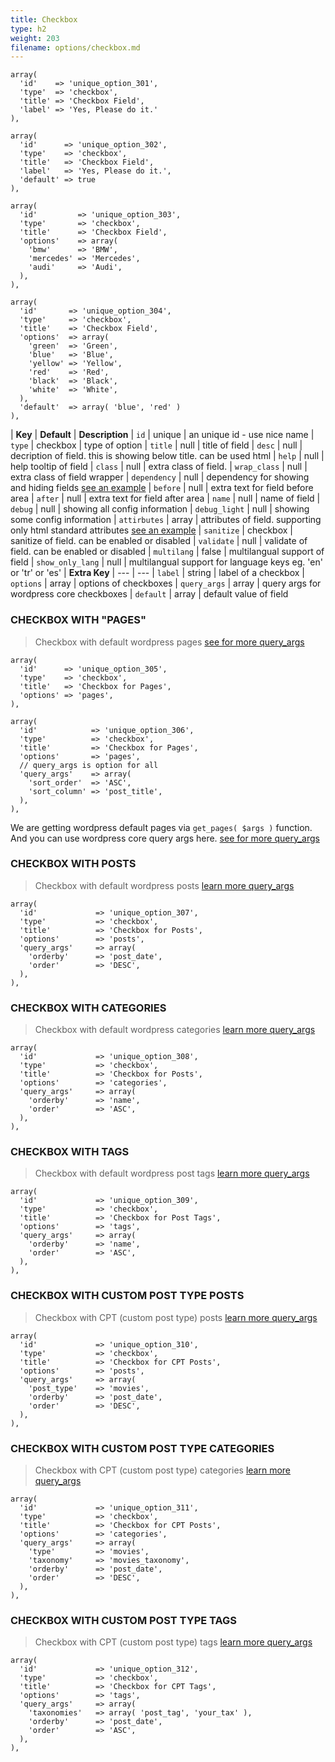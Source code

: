 ```yaml
---
title: Checkbox
type: h2
weight: 203
filename: options/checkbox.md
---
```


```php?start_inline=1
array(
  'id'    => 'unique_option_301',
  'type'  => 'checkbox',
  'title' => 'Checkbox Field',
  'label' => 'Yes, Please do it.'
),
```

```php?start_inline=1
array(
  'id'      => 'unique_option_302',
  'type'    => 'checkbox',
  'title'   => 'Checkbox Field',
  'label'   => 'Yes, Please do it.',
  'default' => true
),
```

```php?start_inline=1
array(
  'id'         => 'unique_option_303',
  'type'       => 'checkbox',
  'title'      => 'Checkbox Field',
  'options'    => array(
    'bmw'      => 'BMW',
    'mercedes' => 'Mercedes',
    'audi'     => 'Audi',
  ),
),
```

```php?start_inline=1
array(
  'id'       => 'unique_option_304',
  'type'     => 'checkbox',
  'title'    => 'Checkbox Field',
  'options'  => array(
    'green'  => 'Green',
    'blue'   => 'Blue',
    'yellow' => 'Yellow',
    'red'    => 'Red',
    'black'  => 'Black',
    'white'  => 'White',
  ),
  'default'  => array( 'blue', 'red' )
),
```

| **Key**          | **Default** | **Description**
| `id`             | unique      | an unique id - use nice name
| `type`           | checkbox    | type of option
| `title`          | null        | title of field
| `desc`           | null        | decription of field. this is showing below title. can be used html
| `help`           | null        | help tooltip of field
| `class`          | null        | extra class of field.
| `wrap_class`     | null        | extra class of field wrapper
| `dependency`     | null        | dependency for showing and hiding fields [see an example](#how-to-use-dependency)
| `before`         | null        | extra text for field before area
| `after`          | null        | extra text for field after area
| `name`           | null        | name of field
| `debug`          | null        | showing all config information
| `debug_light`    | null        | showing some config information
| `attirbutes`     | array       | attributes of field. supporting only html standard attributes [see an example](#how-to-use-attributes)
| `sanitize`       | checkbox    | sanitize of field. can be enabled or disabled
| `validate`       | null        | validate of field. can be enabled or disabled
| `multilang`      | false       | multilangual support of field
| `show_only_lang` | null        | multilangual support for language keys eg. 'en' or 'tr' or 'es'
| **Extra Key**    | ---         | ---
| `label`          | string      | label of a checkbox
| `options`        | array       | options of checkboxes
| `query_args`     | array       | query args for wordpress core checkboxes
| `default`        | array       | default value of field

### CHECKBOX WITH "PAGES"

> Checkbox with default wordpress pages [see for more query_args](http://codex.wordpress.org/Function_Reference/get_pages)

```php?start_inline=1
array(
  'id'      => 'unique_option_305',
  'type'    => 'checkbox',
  'title'   => 'Checkbox for Pages',
  'options' => 'pages',
),
```

```php?start_inline=1
array(
  'id'            => 'unique_option_306',
  'type'          => 'checkbox',
  'title'         => 'Checkbox for Pages',
  'options'       => 'pages',
  // query_args is option for all
  'query_args'    => array(
    'sort_order'  => 'ASC',
    'sort_column' => 'post_title',
  ),
),
```

We are getting wordpress default pages via `get_pages( $args )` function. And you can use wordpress core query args here.
[see for more query_args](http://codex.wordpress.org/Function_Reference/get_pages)

### CHECKBOX WITH POSTS

> Checkbox with default wordpress posts [learn more query_args](http://codex.wordpress.org/Function_Reference/get_posts)

```php?start_inline=1
array(
  'id'             => 'unique_option_307',
  'type'           => 'checkbox',
  'title'          => 'Checkbox for Posts',
  'options'        => 'posts',
  'query_args'     => array(
    'orderby'      => 'post_date',
    'order'        => 'DESC',
  ),
),
```

### CHECKBOX WITH CATEGORIES

> Checkbox with default wordpress categories [learn more query_args](http://codex.wordpress.org/Function_Reference/get_categories)

```php?start_inline=1
array(
  'id'             => 'unique_option_308',
  'type'           => 'checkbox',
  'title'          => 'Checkbox for Posts',
  'options'        => 'categories',
  'query_args'     => array(
    'orderby'      => 'name',
    'order'        => 'ASC',
  ),
),
```

### CHECKBOX WITH TAGS

> Checkbox with default wordpress post tags [learn more query_args](http://codex.wordpress.org/Function_Reference/get_terms)

```php?start_inline=1
array(
  'id'             => 'unique_option_309',
  'type'           => 'checkbox',
  'title'          => 'Checkbox for Post Tags',
  'options'        => 'tags',
  'query_args'     => array(
    'orderby'      => 'name',
    'order'        => 'ASC',
  ),
),
```

### CHECKBOX WITH CUSTOM POST TYPE POSTS

> Checkbox with CPT (custom post type) posts [learn more query_args](http://codex.wordpress.org/Function_Reference/get_posts)

```php?start_inline=1
array(
  'id'             => 'unique_option_310',
  'type'           => 'checkbox',
  'title'          => 'Checkbox for CPT Posts',
  'options'        => 'posts',
  'query_args'     => array(
    'post_type'    => 'movies',
    'orderby'      => 'post_date',
    'order'        => 'DESC',
  ),
),
```

### CHECKBOX WITH CUSTOM POST TYPE CATEGORIES

> Checkbox with CPT (custom post type) categories [learn more query_args](http://codex.wordpress.org/Function_Reference/get_categories)

```php?start_inline=1
array(
  'id'             => 'unique_option_311',
  'type'           => 'checkbox',
  'title'          => 'Checkbox for CPT Posts',
  'options'        => 'categories',
  'query_args'     => array(
    'type'         => 'movies',
    'taxonomy'     => 'movies_taxonomy',
    'orderby'      => 'post_date',
    'order'        => 'DESC',
  ),
),
```

### CHECKBOX WITH CUSTOM POST TYPE TAGS

> Checkbox with CPT (custom post type) tags [learn more query_args](http://codex.wordpress.org/Function_Reference/get_terms)

```php?start_inline=1
array(
  'id'             => 'unique_option_312',
  'type'           => 'checkbox',
  'title'          => 'Checkbox for CPT Tags',
  'options'        => 'tags',
  'query_args'     => array(
    'taxonomies'   => array( 'post_tag', 'your_tax' ),
    'orderby'      => 'post_date',
    'order'        => 'ASC',
  ),
),
```

